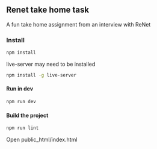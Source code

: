 ## Renet take home task

A fun take home assignment from an interview with ReNet

### Install

```bash
npm install
```

live-server may need to be installed

```bash
npm install -g live-server
```

#### Run in dev

```bash
npm run dev
```

#### Build the project

```bash
npm run lint
```

Open public_html/index.html
